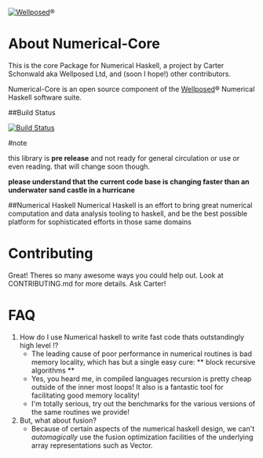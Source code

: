 [![Wellposed](http://www.wellposed.com/mini.png)](http://www.wellposed.com)® 



# About  Numerical-Core
This is the core Package for Numerical Haskell, a project by Carter Schonwald aka
Wellposed Ltd, and (soon I hope!) other contributors.

Numerical-Core is an open source component of the [Wellposed](http://www.wellposed.com)® Numerical Haskell software suite. 

##Build Status

[![Build Status](https://secure.travis-ci.org/wellposed/numerical-core.png?branch=master)](http://travis-ci.org/wellposed/numerical-core)


#note 

this library is **pre release** and not ready for general circulation or use or even reading.
that will change soon though.

**please understand that the current code base is changing faster than an underwater sand castle in a hurricane**



##Numerical Haskell
Numerical Haskell is an effort to bring great numerical computation and data analysis
tooling to haskell, and be the best possible platform for sophisticated efforts in those same domains



# Contributing 
Great! Theres so many awesome ways you could help out. Look at CONTRIBUTING.md for more details.
Ask Carter!


# FAQ
1. How do I use Numerical haskell to write fast code thats outstandingly high level !?
    * The leading cause of poor performance in numerical routines is bad memory locality,
    which has but a single easy cure: ** block recursive algorithms **
    * Yes, you heard me, in compiled languages recursion is pretty cheap outside of the inner
    most loops! It also is a fantastic tool for facilitating good memory locality!
    * I'm totally serious, try out the benchmarks for the various versions of the same routines we
    provide!
2. But, what about fusion?   
    * Because of certain aspects of the numerical haskell design, we can't *automagically* use
    the fusion optimization facilities of the underlying array representations such as Vector.
    










